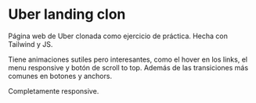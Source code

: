 # Uber landing clon
Página web de Uber clonada como ejercicio de práctica. Hecha con Tailwind y JS.

Tiene animaciones sutiles pero interesantes, como el hover en los links, el menu responsive y botón de scroll to top. Además de las transiciones más comunes en botones y anchors.

Completamente responsive.
